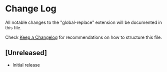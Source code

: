 # Change Log

All notable changes to the "global-replace" extension will be documented in this file.

Check [Keep a Changelog](http://keepachangelog.com/) for recommendations on how to structure this file.

## [Unreleased]

- Initial release